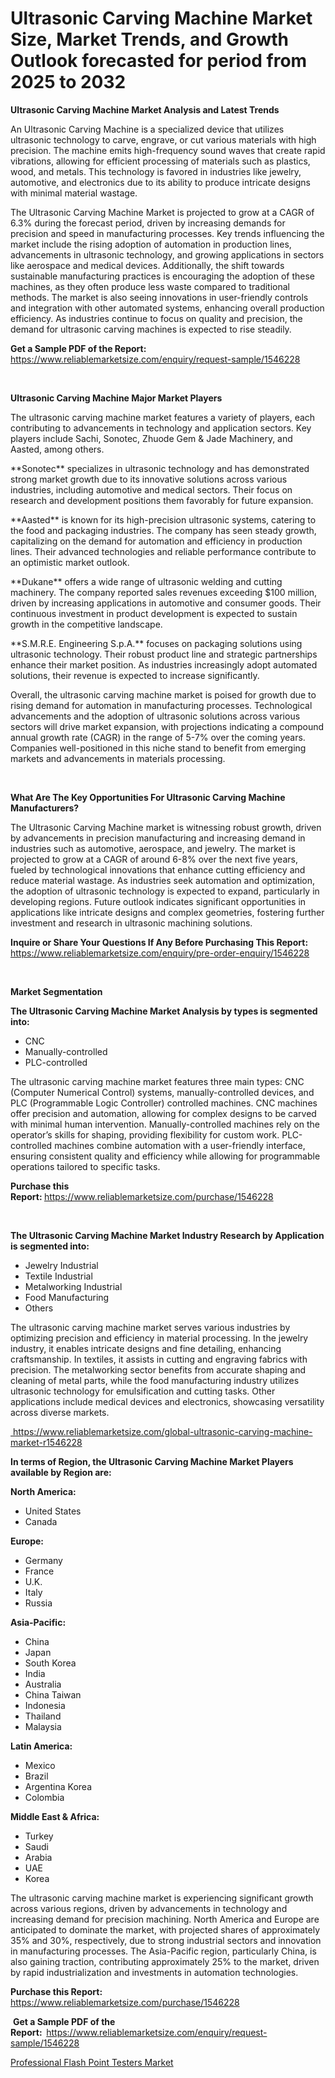 <p><h1>Ultrasonic Carving Machine Market Size, Market Trends, and Growth Outlook forecasted for period from 2025 to 2032</h1></p><p><strong>Ultrasonic Carving Machine Market Analysis and Latest Trends</strong></p>
<p><p>An Ultrasonic Carving Machine is a specialized device that utilizes ultrasonic technology to carve, engrave, or cut various materials with high precision. The machine emits high-frequency sound waves that create rapid vibrations, allowing for efficient processing of materials such as plastics, wood, and metals. This technology is favored in industries like jewelry, automotive, and electronics due to its ability to produce intricate designs with minimal material wastage.</p><p>The Ultrasonic Carving Machine Market is projected to grow at a CAGR of 6.3% during the forecast period, driven by increasing demands for precision and speed in manufacturing processes. Key trends influencing the market include the rising adoption of automation in production lines, advancements in ultrasonic technology, and growing applications in sectors like aerospace and medical devices. Additionally, the shift towards sustainable manufacturing practices is encouraging the adoption of these machines, as they often produce less waste compared to traditional methods. The market is also seeing innovations in user-friendly controls and integration with other automated systems, enhancing overall production efficiency. As industries continue to focus on quality and precision, the demand for ultrasonic carving machines is expected to rise steadily.</p></p>
<p><strong>Get a Sample PDF of the Report:&nbsp;</strong> <a href="https://www.reliablemarketsize.com/enquiry/request-sample/1546228?utm_campaign=3324&utm_medium=2&utm_source=Github&utm_content=ia&utm_term=11042025&utm_id=ultrasonic-carving-machine">https://www.reliablemarketsize.com/enquiry/request-sample/1546228</a></p>
<p>&nbsp;</p>
<p><strong>Ultrasonic Carving Machine Major Market Players</strong></p>
<p><p>The ultrasonic carving machine market features a variety of players, each contributing to advancements in technology and application sectors. Key players include Sachi, Sonotec, Zhuode Gem & Jade Machinery, and Aasted, among others.</p><p>**Sonotec** specializes in ultrasonic technology and has demonstrated strong market growth due to its innovative solutions across various industries, including automotive and medical sectors. Their focus on research and development positions them favorably for future expansion.</p><p>**Aasted** is known for its high-precision ultrasonic systems, catering to the food and packaging industries. The company has seen steady growth, capitalizing on the demand for automation and efficiency in production lines. Their advanced technologies and reliable performance contribute to an optimistic market outlook.</p><p>**Dukane** offers a wide range of ultrasonic welding and cutting machinery. The company reported sales revenues exceeding $100 million, driven by increasing applications in automotive and consumer goods. Their continuous investment in product development is expected to sustain growth in the competitive landscape.</p><p>**S.M.R.E. Engineering S.p.A.** focuses on packaging solutions using ultrasonic technology. Their robust product line and strategic partnerships enhance their market position. As industries increasingly adopt automated solutions, their revenue is expected to increase significantly.</p><p>Overall, the ultrasonic carving machine market is poised for growth due to rising demand for automation in manufacturing processes. Technological advancements and the adoption of ultrasonic solutions across various sectors will drive market expansion, with projections indicating a compound annual growth rate (CAGR) in the range of 5-7% over the coming years. Companies well-positioned in this niche stand to benefit from emerging markets and advancements in materials processing.</p></p>
<p>&nbsp;</p>
<p><strong>What Are The Key Opportunities For Ultrasonic Carving Machine Manufacturers?</strong></p>
<p><p>The Ultrasonic Carving Machine market is witnessing robust growth, driven by advancements in precision manufacturing and increasing demand in industries such as automotive, aerospace, and jewelry. The market is projected to grow at a CAGR of around 6-8% over the next five years, fueled by technological innovations that enhance cutting efficiency and reduce material wastage. As industries seek automation and optimization, the adoption of ultrasonic technology is expected to expand, particularly in developing regions. Future outlook indicates significant opportunities in applications like intricate designs and complex geometries, fostering further investment and research in ultrasonic machining solutions.</p></p>
<p><strong>Inquire or Share Your Questions If Any Before Purchasing This Report:</strong> <a href="https://www.reliablemarketsize.com/enquiry/pre-order-enquiry/1546228?utm_campaign=3324&utm_medium=2&utm_source=Github&utm_content=ia&utm_term=11042025&utm_id=ultrasonic-carving-machine">https://www.reliablemarketsize.com/enquiry/pre-order-enquiry/1546228</a></p>
<p>&nbsp;</p>
<p><strong>Market Segmentation</strong></p>
<p><strong>The Ultrasonic Carving Machine Market Analysis by types is segmented into:</strong></p>
<p><ul><li>CNC</li><li>Manually-controlled</li><li>PLC-controlled</li></ul></p>
<p><p>The ultrasonic carving machine market features three main types: CNC (Computer Numerical Control) systems, manually-controlled devices, and PLC (Programmable Logic Controller) controlled machines. CNC machines offer precision and automation, allowing for complex designs to be carved with minimal human intervention. Manually-controlled machines rely on the operator’s skills for shaping, providing flexibility for custom work. PLC-controlled machines combine automation with a user-friendly interface, ensuring consistent quality and efficiency while allowing for programmable operations tailored to specific tasks.</p></p>
<p><strong>Purchase this Report:&nbsp;</strong><a href="https://www.reliablemarketsize.com/purchase/1546228?utm_campaign=3324&utm_medium=2&utm_source=Github&utm_content=ia&utm_term=11042025&utm_id=ultrasonic-carving-machine">https://www.reliablemarketsize.com/purchase/1546228</a></p>
<p>&nbsp;</p>
<p><strong>The Ultrasonic Carving Machine Market Industry Research by Application is segmented into:</strong></p>
<p><ul><li>Jewelry Industrial</li><li>Textile Industrial</li><li>Metalworking Industrial</li><li>Food Manufacturing</li><li>Others</li></ul></p>
<p><p>The ultrasonic carving machine market serves various industries by optimizing precision and efficiency in material processing. In the jewelry industry, it enables intricate designs and fine detailing, enhancing craftsmanship. In textiles, it assists in cutting and engraving fabrics with precision. The metalworking sector benefits from accurate shaping and cleaning of metal parts, while the food manufacturing industry utilizes ultrasonic technology for emulsification and cutting tasks. Other applications include medical devices and electronics, showcasing versatility across diverse markets.</p></p>
<p><a href="https://www.reliablemarketsize.com/global-ultrasonic-carving-machine-market-r1546228?utm_campaign=3324&utm_medium=2&utm_source=Github&utm_content=ia&utm_term=11042025&utm_id=ultrasonic-carving-machine">&nbsp;https://www.reliablemarketsize.com/global-ultrasonic-carving-machine-market-r1546228</a></p>
<p><strong>In terms of Region, the Ultrasonic Carving Machine Market Players available by Region are:</strong></p>
<p>
    <p> <strong> North America: </strong>
        <ul>
            <li>United States</li>
            <li>Canada</li>
        </ul>
        </p> 
    <p> <strong> Europe: </strong>
        <ul>
            <li>Germany</li>
            <li>France</li>
            <li>U.K.</li>
            <li>Italy</li>
            <li>Russia</li>
        </ul>
        </p> 
    <p> <strong> Asia-Pacific: </strong>
        <ul>
            <li>China</li>
            <li>Japan</li>
            <li>South Korea</li>
            <li>India</li>
            <li>Australia</li>
            <li>China Taiwan</li>
            <li>Indonesia</li>
            <li>Thailand</li>
            <li>Malaysia</li>
        </ul>
        </p> 
    <p> <strong> Latin America: </strong>
        <ul>
            <li>Mexico</li>
            <li>Brazil</li>
            <li>Argentina Korea</li>
            <li>Colombia</li>
        </ul>
        </p> 
    <p> <strong> Middle East & Africa: </strong>
        <ul>
            <li>Turkey</li>
            <li>Saudi</li>
            <li>Arabia</li>
            <li>UAE</li>
            <li>Korea</li>
        </ul>
    </p>
    </p>
<p><p>The ultrasonic carving machine market is experiencing significant growth across various regions, driven by advancements in technology and increasing demand for precision machining. North America and Europe are anticipated to dominate the market, with projected shares of approximately 35% and 30%, respectively, due to strong industrial sectors and innovation in manufacturing processes. The Asia-Pacific region, particularly China, is also gaining traction, contributing approximately 25% to the market, driven by rapid industrialization and investments in automation technologies.</p></p>
<p><strong>Purchase this Report: </strong><a href="https://www.reliablemarketsize.com/purchase/1546228?utm_campaign=3324&utm_medium=2&utm_source=Github&utm_content=ia&utm_term=11042025&utm_id=ultrasonic-carving-machine">https://www.reliablemarketsize.com/purchase/1546228</a></p>
<p>&nbsp;<strong>Get a Sample PDF of the Report:&nbsp;&nbsp;</strong><a href="https://www.reliablemarketsize.com/enquiry/request-sample/1546228?utm_campaign=3324&utm_medium=2&utm_source=Github&utm_content=ia&utm_term=11042025&utm_id=ultrasonic-carving-machine">https://www.reliablemarketsize.com/enquiry/request-sample/1546228</a></p>
<p><strong></strong></p>
<p><p><a href="https://github.com/guinoopandam/Market-Research-Report-List-1/blob/main/professional-flash-point-testers-market.md?utm_campaign=3324&utm_medium=2&utm_source=Github&utm_content=ia&utm_term=11042025&utm_id=ultrasonic-carving-machine">Professional Flash Point Testers Market</a></p></p>